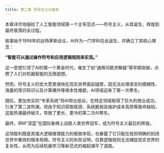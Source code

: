 ```yaml
---
title: 第二章 符号主义兴衰史
---
```


本章详尽地描绘了人工智能领域第一个主导范式——符号主义，从其诞生、辉煌到最终衰落的全过程。

故事始于1956年的达特茅斯会议，AI作为一门学科在此诞生，并确立了其核心理念：

**“智能可以通过操作符号和应用逻辑规则来实现。”**

这一思想引领了AI的第一个黄金时代，催生了如“通用问题求解器”等早期突破，点燃了人们对机器智能的无限遐想。

然而，符号主义的宏大愿景很快在现实世界面前碰壁，因无法处理语言的模糊性、海量的常识知识以及计算爆炸等根本性难题，AI领域迎来了第一次寒冬。

随后，更加务实的“专家系统”将AI带出低谷，在特定领域取得了巨大的商业成功，引发了第二波热潮。但由于知识获取瓶颈、系统脆弱且维护成本高昂等致命缺陷，这股热潮最终破灭，导致了更长、更冷的第二次AI寒冬。

最终，IBM“深蓝”在国际象棋上战胜人类世界冠军，成为符号主义最后的辉煌。

这场胜利既是其强大逻辑推理能力的极致体现，也暴露了它只能在规则明确的封闭世界中奏效的根本局限。符号主义的失败证明，仅靠逻辑规则无法捕捉现实世界的复杂性，从而为后续机器学习等新范式的崛起铺平了道路。


